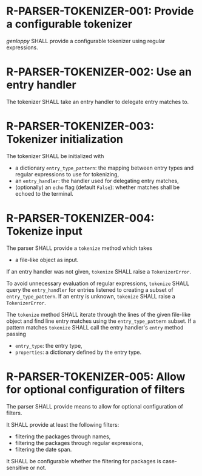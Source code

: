 # R-PARSER-TOKENIZER-001: Provide a configurable tokenizer #
*genloppy* SHALL provide a configurable tokenizer using regular expressions.

# R-PARSER-TOKENIZER-002: Use an entry handler #
The tokenizer SHALL take an entry handler to delegate entry matches to.

# R-PARSER-TOKENIZER-003: Tokenizer initialization #
The tokenizer SHALL be initialized with
-   a dictionary `entry_type_pattern`: the mapping between entry types and regular expressions to use for tokenizing,
-   an `entry_handler`: the handler used for delegating entry matches,
-   (optionally) an `echo` flag (default `False`): whether matches shall be echoed to the terminal.

# R-PARSER-TOKENIZER-004: Tokenize input #
The parser SHALL provide a `tokenize` method which takes
-   a file-like object as input.

If an entry handler was not given, `tokenize` SHALL raise a `TokenizerError`.

To avoid unnecessary evaluation of regular expressions, `tokenize` SHALL query the `entry_handler` for entries listened to creating a subset of `entry_type_pattern`. If an entry is unknown, `tokenize` SHALL raise a `TokenizerError`.

The `tokenize` method SHALL iterate through the lines of the given file-like object and find line entry matches using the `entry_type_pattern` subset.
If a pattern matches `tokenize` SHALL call the entry handler's `entry` method passing
-   `entry_type`: the entry type,
-   `properties`: a dictionary defined by the entry type.


# R-PARSER-TOKENIZER-005: Allow for optional configuration of filters #
The parser SHALL provide means to allow for optional configuration of filters.

It SHALL provide at least the following filters:
-   filtering the packages through names,
-   filtering the packages through regular expressions,
-   filtering the date span.

It SHALL be configurable whether the filtering for packages is case-sensitive or not.
